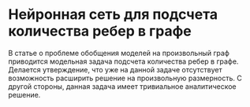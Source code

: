 # Нейронная сеть для подсчета количества ребер в графе

В статье о проблеме обобщения моделей на произвольный граф приводится
модельная задача подсчета количества ребер в графе. Делается утверждение,
что уже на данной задаче отсутствует возможность расширить решение на 
произвольную размерность. С другой стороны, данная задача имеет тривиальное
аналитическое решение.